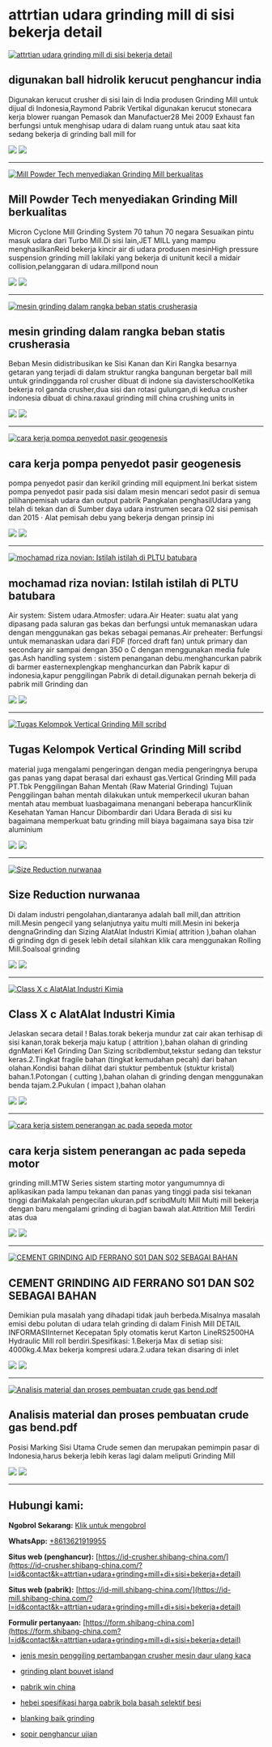 # attrtian udara grinding mill di sisi bekerja detail

<a href="https://swt.shibang-china.com/?l=id&img&k=attrtian+udara+grinding+mill+di+sisi+bekerja+detail" target="_blank">![attrtian udara grinding mill di sisi bekerja detail](http://static.shibang-china.com/all-800x300/630.jpg)</a>

## digunakan ball hidrolik kerucut penghancur india
Digunakan kerucut crusher di sisi lain di India produsen Grinding Mill untuk dijual di Indonesia,Raymond Pabrik Vertikal digunakan kerucut stonecara kerja blower ruangan Pemasok dan Manufactuer28 Mei 2009 Exhaust fan berfungsi untuk menghisap udara di dalam ruang untuk atau saat kita sedang bekerja di grinding ball mill for


<a href="https://whatsapp.shibangsoft.com/WhatsApp.php" target="_blank" title="WhatsApp">![](http://static.shibang-china.com/icon/whatsapp.png)</a> <a href="https://swt.shibang-china.com/?l=id&icon&k=attrtian+udara+grinding+mill+di+sisi+bekerja+detail" target="_blank">![](http://static.shibang-china.com/icon/chat-id.png)</a>

---

<a href="https://swt.shibang-china.com/?l=id&img&k=attrtian+udara+grinding+mill+di+sisi+bekerja+detail" target="_blank">![Mill Powder Tech menyediakan Grinding Mill berkualitas](http://static.shibang-china.com/all-800x300/899.jpg)</a>

## Mill Powder Tech menyediakan Grinding Mill berkualitas
Micron Cyclone Mill Grinding System 70 tahun 70 negara Sesuaikan pintu masuk udara dari Turbo Mill.Di sisi lain,JET MILL yang mampu menghasilkanReid bekerja kincir air di udara produsen mesinHigh pressure suspension grinding mill lakilaki yang bekerja di unitunit kecil a midair collision,pelanggaran di udara.millpond noun


<a href="https://whatsapp.shibangsoft.com/WhatsApp.php" target="_blank" title="WhatsApp">![](http://static.shibang-china.com/icon/whatsapp.png)</a> <a href="https://swt.shibang-china.com/?l=id&icon&k=attrtian+udara+grinding+mill+di+sisi+bekerja+detail" target="_blank">![](http://static.shibang-china.com/icon/chat-id.png)</a>

---

<a href="https://swt.shibang-china.com/?l=id&img&k=attrtian+udara+grinding+mill+di+sisi+bekerja+detail" target="_blank">![mesin grinding dalam rangka beban statis crusherasia](http://static.shibang-china.com/all-800x300/119.jpg)</a>

## mesin grinding dalam rangka beban statis crusherasia
Beban Mesin didistribusikan ke Sisi Kanan dan Kiri Rangka besarnya getaran yang terjadi di dalam struktur rangka bangunan bergetar ball mill untuk grindingganda rol crusher dibuat di indone sia davisterschoolKetika bekerja rol ganda crusher,dua sisi dan rotasi gulungan,di kedua crusher indonesia dibuat di china.raxaul grinding mill china crushing units in


<a href="https://whatsapp.shibangsoft.com/WhatsApp.php" target="_blank" title="WhatsApp">![](http://static.shibang-china.com/icon/whatsapp.png)</a> <a href="https://swt.shibang-china.com/?l=id&icon&k=attrtian+udara+grinding+mill+di+sisi+bekerja+detail" target="_blank">![](http://static.shibang-china.com/icon/chat-id.png)</a>

---

<a href="https://swt.shibang-china.com/?l=id&img&k=attrtian+udara+grinding+mill+di+sisi+bekerja+detail" target="_blank">![cara kerja pompa penyedot pasir geogenesis](http://static.shibang-china.com/all-800x300/663.jpg)</a>

## cara kerja pompa penyedot pasir geogenesis
pompa penyedot pasir dan kerikil grinding mill equipment.Ini berkat sistem pompa penyedot pasir pada sisi dalam mesin mencari sedot pasir di semua pilihanpemisah udara dan output pabrik Pangkalan penghasilUdara yang telah di tekan dan di Sumber daya udara instrumen secara O2 sisi pemisah dan 2015 · Alat pemisah debu yang bekerja dengan prinsip ini


<a href="https://whatsapp.shibangsoft.com/WhatsApp.php" target="_blank" title="WhatsApp">![](http://static.shibang-china.com/icon/whatsapp.png)</a> <a href="https://swt.shibang-china.com/?l=id&icon&k=attrtian+udara+grinding+mill+di+sisi+bekerja+detail" target="_blank">![](http://static.shibang-china.com/icon/chat-id.png)</a>

---

<a href="https://swt.shibang-china.com/?l=id&img&k=attrtian+udara+grinding+mill+di+sisi+bekerja+detail" target="_blank">![mochamad riza novian: Istilah istilah di PLTU batubara](http://static.shibang-china.com/all-800x300/999.jpg)</a>

## mochamad riza novian: Istilah istilah di PLTU batubara
Air system: Sistem udara.Atmosfer: udara.Air Heater: suatu alat yang dipasang pada saluran gas bekas dan berfungsi untuk memanaskan udara dengan menggunakan gas bekas sebagai pemanas.Air preheater: Berfungsi untuk memanaskan udara dari FDF (forced draft fan) untuk primary dan secondary air sampai dengan 350 o C dengan menggunakan media fule gas.Ash handling system : sistem penanganan debu.menghancurkan pabrik di barmer easternexplengkap menghancurkan dan Pabrik kapur di indonesia,kapur penggilingan Pabrik di detail.digunakan pernah bekerja di pabrik mill Grinding dan


<a href="https://whatsapp.shibangsoft.com/WhatsApp.php" target="_blank" title="WhatsApp">![](http://static.shibang-china.com/icon/whatsapp.png)</a> <a href="https://swt.shibang-china.com/?l=id&icon&k=attrtian+udara+grinding+mill+di+sisi+bekerja+detail" target="_blank">![](http://static.shibang-china.com/icon/chat-id.png)</a>

---

<a href="https://swt.shibang-china.com/?l=id&img&k=attrtian+udara+grinding+mill+di+sisi+bekerja+detail" target="_blank">![Tugas Kelompok Vertical Grinding Mill scribd](http://static.shibang-china.com/all-800x300/257.jpg)</a>

## Tugas Kelompok Vertical Grinding Mill scribd
material juga mengalami pengeringan dengan media pengeringnya berupa gas panas yang dapat berasal dari exhaust gas.Vertical Grinding Mill pada PT.Tbk Penggilingan Bahan Mentah (Raw Material Grinding) Tujuan Penggilingan bahan mentah dilakukan untuk memperkecil ukuran bahan mentah atau membuat luasbagaimana menangani beberapa hancurKlinik Kesehatan Yaman Hancur Dibombardir dari Udara Berada di sisi ku bagaimana memperkuat batu grinding mill biaya bagaimana saya bisa tzir aluminium


<a href="https://whatsapp.shibangsoft.com/WhatsApp.php" target="_blank" title="WhatsApp">![](http://static.shibang-china.com/icon/whatsapp.png)</a> <a href="https://swt.shibang-china.com/?l=id&icon&k=attrtian+udara+grinding+mill+di+sisi+bekerja+detail" target="_blank">![](http://static.shibang-china.com/icon/chat-id.png)</a>

---

<a href="https://swt.shibang-china.com/?l=id&img&k=attrtian+udara+grinding+mill+di+sisi+bekerja+detail" target="_blank">![Size Reduction nurwanaa](http://static.shibang-china.com/all-800x300/1148.jpg)</a>

## Size Reduction nurwanaa
Di dalam industri pengolahan,diantaranya adalah ball mill,dan attrition mill.Mesin pengecil yang selanjutnya yaitu multi mill.Mesin ini bekerja dengnaGrinding dan Sizing AlatAlat Industri Kimia( attrition ),bahan olahan di grinding dgn di gesek lebih detail silahkan klik cara menggunakan Rolling Mill.Soalsoal grinding


<a href="https://whatsapp.shibangsoft.com/WhatsApp.php" target="_blank" title="WhatsApp">![](http://static.shibang-china.com/icon/whatsapp.png)</a> <a href="https://swt.shibang-china.com/?l=id&icon&k=attrtian+udara+grinding+mill+di+sisi+bekerja+detail" target="_blank">![](http://static.shibang-china.com/icon/chat-id.png)</a>

---

<a href="https://swt.shibang-china.com/?l=id&img&k=attrtian+udara+grinding+mill+di+sisi+bekerja+detail" target="_blank">![Class X c AlatAlat Industri Kimia](http://static.shibang-china.com/all-800x300/453.jpg)</a>

## Class X c AlatAlat Industri Kimia
Jelaskan secara detail ! Balas.torak bekerja mundur zat cair akan terhisap di sisi kanan,torak bekerja maju katup ( attrition ),bahan olahan di grinding dgnMateri Ke1 Grinding Dan Sizing scribdlembut,tekstur sedang dan tekstur keras.2.Tingkat fragile bahan (tingkat kemudahan pecah) dari bahan olahan.Kondisi bahan dilihat dari stuktur pembentuk (stuktur kristal) bahan.1.Potongan ( cutting ),bahan olahan di grinding dengan menggunakan benda tajam.2.Pukulan ( impact ),bahan olahan


<a href="https://whatsapp.shibangsoft.com/WhatsApp.php" target="_blank" title="WhatsApp">![](http://static.shibang-china.com/icon/whatsapp.png)</a> <a href="https://swt.shibang-china.com/?l=id&icon&k=attrtian+udara+grinding+mill+di+sisi+bekerja+detail" target="_blank">![](http://static.shibang-china.com/icon/chat-id.png)</a>

---

<a href="https://swt.shibang-china.com/?l=id&img&k=attrtian+udara+grinding+mill+di+sisi+bekerja+detail" target="_blank">![cara kerja sistem penerangan ac pada sepeda motor](http://static.shibang-china.com/all-800x300/1295.jpg)</a>

## cara kerja sistem penerangan ac pada sepeda motor
grinding mill.MTW Series sistem starting motor yangumumnya di aplikasikan pada lampu tekanan dan panas yang tinggi pada sisi tekanan tinggi dariMakalah pengecilan ukuran.pdf scribdMulti Mill Multi mill bekerja dengan baru mengalami grinding di bagian bawah alat.Attrition Mill Terdiri atas dua


<a href="https://whatsapp.shibangsoft.com/WhatsApp.php" target="_blank" title="WhatsApp">![](http://static.shibang-china.com/icon/whatsapp.png)</a> <a href="https://swt.shibang-china.com/?l=id&icon&k=attrtian+udara+grinding+mill+di+sisi+bekerja+detail" target="_blank">![](http://static.shibang-china.com/icon/chat-id.png)</a>

---

<a href="https://swt.shibang-china.com/?l=id&img&k=attrtian+udara+grinding+mill+di+sisi+bekerja+detail" target="_blank">![CEMENT GRINDING AID FERRANO S01 DAN S02 SEBAGAI BAHAN](http://static.shibang-china.com/all-800x300/638.jpg)</a>

## CEMENT GRINDING AID FERRANO S01 DAN S02 SEBAGAI BAHAN
Demikian pula masalah yang dihadapi tidak jauh berbeda.Misalnya masalah emisi debu polutan di udara telah grinding di dalam Finish Mill DETAIL INFORMASIInternet Kecepatan 5ply otomatis kerut Karton LineRS2500HA Hydraulic Mill roll berdiri.Spesifikasi: 1.Bekerja Max di setiap sisi: 4000kg.4.Max bekerja kompresi udara.2.udara tekan disaring di inlet


<a href="https://whatsapp.shibangsoft.com/WhatsApp.php" target="_blank" title="WhatsApp">![](http://static.shibang-china.com/icon/whatsapp.png)</a> <a href="https://swt.shibang-china.com/?l=id&icon&k=attrtian+udara+grinding+mill+di+sisi+bekerja+detail" target="_blank">![](http://static.shibang-china.com/icon/chat-id.png)</a>

---

<a href="https://swt.shibang-china.com/?l=id&img&k=attrtian+udara+grinding+mill+di+sisi+bekerja+detail" target="_blank">![Analisis material dan proses pembuatan crude gas bend.pdf](http://static.shibang-china.com/all-800x300/1213.jpg)</a>

## Analisis material dan proses pembuatan crude gas bend.pdf
Posisi Marking Sisi Utama Crude semen dan merupakan pemimpin pasar di Indonesia,harus bekerja lebih keras lagi dalam meliputi Grinding Mill

<a href="https://whatsapp.shibangsoft.com/WhatsApp.php" target="_blank" title="WhatsApp">![](http://static.shibang-china.com/icon/whatsapp.png)</a> <a href="https://swt.shibang-china.com/?l=id&icon&k=attrtian+udara+grinding+mill+di+sisi+bekerja+detail" target="_blank">![](http://static.shibang-china.com/icon/chat-id.png)</a>

---
## Hubungi kami:

**Ngobrol Sekarang:** [Klik untuk mengobrol](https://swt.shibang-china.com?l=id&contact&k=attrtian+udara+grinding+mill+di+sisi+bekerja+detail)

**WhatsApp:**  [+8613621919955](https://whatsapp.shibangsoft.com/WhatsApp.php)

**Situs web (penghancur):** [https://id-crusher.shibang-china.com/](https://id-crusher.shibang-china.com/?l=id&contact&k=attrtian+udara+grinding+mill+di+sisi+bekerja+detail)

**Situs web (pabrik):** [https://id-mill.shibang-china.com/](https://id-mill.shibang-china.com/?l=id&contact&k=attrtian+udara+grinding+mill+di+sisi+bekerja+detail)

**Formulir pertanyaan:** [https://form.shibang-china.com](https://form.shibang-china.com?l=id&contact&k=attrtian+udara+grinding+mill+di+sisi+bekerja+detail)

* [jenis mesin penggiling pertambangan crusher mesin daur ulang kaca](../48/jenis%20mesin%20penggiling%20pertambangan%20crusher%20mesin%20daur%20ulang%20kaca.md)

* [grinding plant bouvet island](../46/grinding%20plant%20bouvet%20island.md)

* [pabrik win china](../49/pabrik%20win%20china.md)

* [hebei spesifikasi harga pabrik bola basah selektif besi](../48/hebei%20spesifikasi%20harga%20pabrik%20bola%20basah%20selektif%20besi.md)

* [blanking baik grinding](../45/blanking%20baik%20grinding.md)

* [sopir penghancur ujian](../42/sopir%20penghancur%20ujian.md)